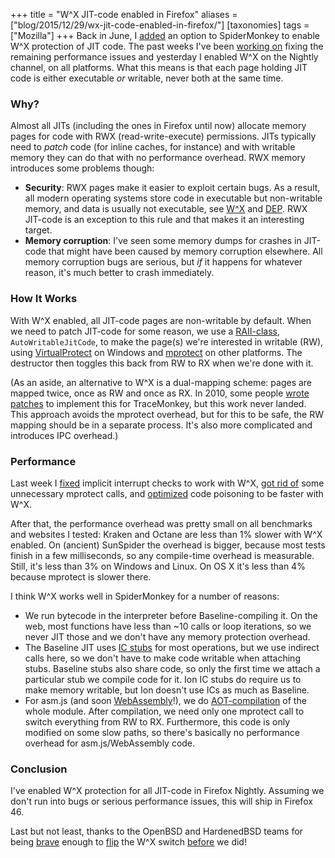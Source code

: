 +++
title = "W^X JIT-code enabled in Firefox"
aliases = ["blog/2015/12/29/wx-jit-code-enabled-in-firefox/"]
[taxonomies]
tags = ["Mozilla"]
+++
Back in June, I [added](https://bugzilla.mozilla.org/show_bug.cgi?id=977805) an option to SpiderMonkey to enable W^X protection of JIT code. The past weeks I've been [working on](https://bugzilla.mozilla.org/show_bug.cgi?id=1215479) fixing the remaining performance issues and yesterday I enabled W^X on the Nightly channel, on all platforms. What this means is that each page holding JIT code is either executable *or* writable, never both at the same time.

### Why?

Almost all JITs (including the ones in Firefox until now) allocate memory pages for code with RWX (read-write-execute) permissions. JITs typically need to *patch* code (for inline caches, for instance) and with writable memory they can do that with no performance overhead. RWX memory introduces some problems though:

* **Security**: RWX pages make it easier to exploit certain bugs. As a result, all modern operating systems store code in executable but non-writable memory, and data is usually not executable, see [W^X](https://en.wikipedia.org/wiki/W^X) and [DEP](https://en.wikipedia.org/wiki/Data_Execution_Prevention). RWX JIT-code is an exception to this rule and that makes it an interesting target.
* **Memory corruption**: I've seen some memory dumps for crashes in JIT-code that might have been caused by memory corruption elsewhere. All memory corruption bugs are serious, but *if* it happens for whatever reason, it's much better to crash immediately.

### How It Works
With W^X enabled, all JIT-code pages are non-writable by default. When we need to patch JIT-code for some reason, we use a [RAII-class](https://en.wikipedia.org/wiki/Resource_Acquisition_Is_Initialization), `AutoWritableJitCode`, to make the page(s) we're interested in writable (RW), using [VirtualProtect](https://msdn.microsoft.com/en-us/library/windows/desktop/aa366898%28v=vs.85%29.aspx) on Windows and [mprotect](http://man7.org/linux/man-pages/man2/mprotect.2.html) on other platforms. The destructor then toggles this back from RW to RX when we're done with it.

(As an aside, an alternative to W^X is a dual-mapping scheme: pages are mapped twice, once as RW and once as RX. In 2010, some people [wrote patches](https://bugzilla.mozilla.org/show_bug.cgi?id=506693) to implement this for TraceMonkey, but this work never landed. This approach avoids the mprotect overhead, but for this to be safe, the RW mapping should be in a separate process. It's also more complicated and introduces IPC overhead.)

### Performance
Last week I [fixed](https://bugzilla.mozilla.org/show_bug.cgi?id=1233818) implicit interrupt checks to work with W^X, [got rid of](https://bugzilla.mozilla.org/show_bug.cgi?id=1234246) some unnecessary mprotect calls, and [optimized](https://bugzilla.mozilla.org/show_bug.cgi?id=1235046) code poisoning to be faster with W^X.

After that, the performance overhead was pretty small on all benchmarks and websites I tested: Kraken and Octane are less than 1% slower with W^X enabled. On (ancient) SunSpider the overhead is bigger, because most tests finish in a few milliseconds, so any compile-time overhead is measurable. Still, it's less than 3% on Windows and Linux. On OS X it's less than 4% because mprotect is slower there.

I think W^X works well in SpiderMonkey for a number of reasons:

* We run bytecode in the interpreter before Baseline-compiling it. On the web, most functions have less than ~10 calls or loop iterations, so we never JIT those and we don't have any memory protection overhead.
* The Baseline JIT uses [IC stubs](https://en.wikipedia.org/wiki/Inline_caching) for most operations, but we use indirect calls here, so we don't have to make code writable when attaching stubs. Baseline stubs also share code, so only the first time we attach a particular stub we compile code for it. Ion IC stubs do require us to make memory writable, but Ion doesn't use ICs as much as Baseline.
* For asm.js (and soon [WebAssembly](https://bugzilla.mozilla.org/show_bug.cgi?id=1188259)!), we do [AOT-compilation](https://en.wikipedia.org/wiki/Ahead-of-time_compilation) of the whole module. After compilation, we need only one mprotect call to switch everything from RW to RX. Furthermore, this code is only modified on some slow paths, so there's basically no performance overhead for asm.js/WebAssembly code.

### Conclusion
I've enabled W^X protection for all JIT-code in Firefox Nightly. Assuming we don't run into bugs or serious performance issues, this will ship in Firefox 46.

Last but not least, thanks to the OpenBSD and HardenedBSD teams for being [brave](http://undeadly.org/cgi?action=article&sid=20151021191401) enough to [flip](https://bugzilla.mozilla.org/show_bug.cgi?id=1215479#c12) the W^X switch [before](https://bugzilla.mozilla.org/show_bug.cgi?id=1215479#c7) we did!

